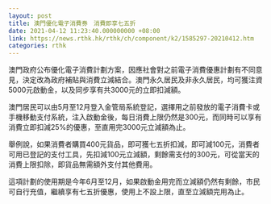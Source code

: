 ```yaml
---
layout: post
title: 澳門優化電子消費券　消費即享七五折
date: 2021-04-12 11:23:40.000000000 +08:00
link: https://news.rthk.hk/rthk/ch/component/k2/1585297-20210412.htm
categories: rthk
---
```


澳門政府公布優化電子消費計劃方案，因應社會對之前電子消費優惠計劃有不同意見，決定改為政府補貼與消費立減結合。澳門永久居民及非永久居民，均可獲注資5000元啟動金，以及同步享有共3000元的立即扣減額。

澳門居民可以由5月至12月登入金管局系統登記，選擇用之前發放的電子消費卡或手機移動支付系統，注入啟動金後，每日消費上限仍然是300元，而同時可以享有消費立即扣減25%的優惠，至直用完3000元立減額為止。

舉例說，如果消費者購買400元貨品，即可獲七五折扣減，即可減100元，消費者可用已登記的支付工具，先扣減100元立減額，剩餘需支付的300元，可從當天的消費上限扣除，即貨品無需額外支付其他費用。

這項計劃的使用期是今年6月至12月，如果啟動金用完而立減額仍然有剩餘，市民可自行充值，繼續享有七五折優惠，使用上不設上限，直至立減額完用為止。
